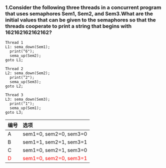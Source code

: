 ### 1.Consider the following three threads in a concurrent program that uses semaphores Sem1, Sem2, and Sem3.What are the initial values that can be given to the semaphores so that the threads cooperate to print a string that begins with 162162162162162?

```
Thread 1
L1: sema_down(Sem1);
  print("6");
  sema_up(Sem2);
goto L1;

Thread 2
L2: sema_down(Sem2);
  print("2");
  sema_up(Sem3);
goto L2;

Thread 3
L3: sema_down(Sem3);
  print("1");
  sema_up(Sem1);
goto L3;
```

|编号|选项|
|:-|:-|
|A|sem1=0, sem2=0, sem3=0|
|B|sem1=1, sem2=1, sem3=1|
|C|sem1=0, sem2=1, sem3=0|
|<font color="red">D</font>|<font color="red">sem1=0, sem2=0, sem3=1</font>|
